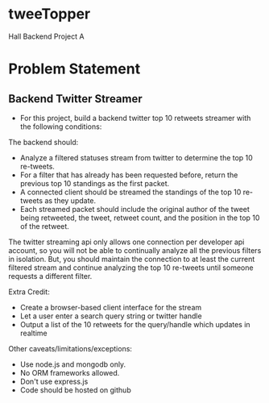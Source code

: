 tweeTopper
=============

Hall Backend Project A

Problem Statement
=================

Backend Twitter Streamer
------------------------
* For this project, build a backend twitter top 10 retweets streamer with the following conditions: 

The backend should:
* Analyze a filtered statuses stream from twitter to determine the top 10 re-tweets.
* For a filter that has already has been requested before, return the previous top 10 standings as the first packet.
* A connected client should be streamed the standings of the top 10 re-tweets as they update.
* Each streamed packet should include the original author of the tweet being retweeted, the tweet, retweet count, and the position in the top 10 of the retweet.

The twitter streaming api only allows one connection per developer api account, so you will not be able to continually analyze all the previous filters in isolation. But, you should maintain the connection to at least the current filtered stream and continue analyzing the top 10 re-tweets until someone requests a different filter.

Extra Credit:
* Create a browser-based client interface for the stream
* Let a user enter a search query string or twitter handle
* Output a list of the 10 retweets for the query/handle which updates in realtime

Other caveats/limitations/exceptions:
* Use node.js and mongodb only.
* No ORM frameworks allowed.
* Don't use express.js
* Code should be hosted on github

